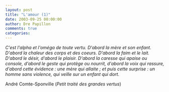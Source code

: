 ```yaml
---
layout: post
title: "L'amour (1)"
date: 2003-09-25 00:00:00
author: Dre Papillon
comments: true
categories: 
---
```



*C'est l'alpha et l'oméga de toute vertu.  D'abord la mère et son enfant.  D'abord la chaleur des corps et des coeurs.  D'abord la faim et le lait.  D'abord le désir, d'abord le plaisir.  D'abord la caresse qui apaise ou console, d'abord le geste qui protège ou nourrit, d'abord la voix qui rassure, d'abord cette évidence : une mère qui allaite ; et puis cette surprise : un homme sans violence, qui veille sur un enfant qui dort.*

André Comte-Sponville (*Petit traité des grandes vertus*)
